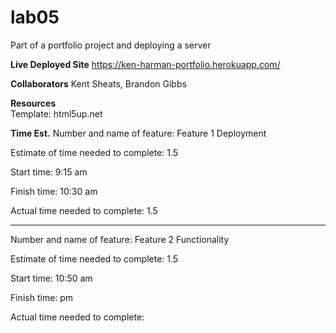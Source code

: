 # lab05
Part of a portfolio project and deploying a server

**Live Deployed Site**
https://ken-harman-portfolio.herokuapp.com/ 

**Collaborators**
Kent Sheats, Brandon Gibbs

**Resources**  
Template: html5up.net  

**Time Est.**
Number and name of feature: Feature 1 Deployment  

Estimate of time needed to complete: 1.5 

Start time: 9:15 am  

Finish time: 10:30 am    

Actual time needed to complete: 1.5  

_____________________________________

Number and name of feature: Feature 2 Functionality  

Estimate of time needed to complete: 1.5 

Start time: 10:50 am  

Finish time:  pm    

Actual time needed to complete:  


